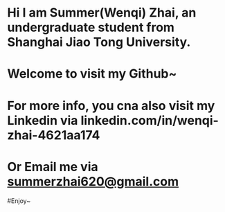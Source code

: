 # Hi I am Summer(Wenqi) Zhai, an undergraduate student from Shanghai Jiao Tong University.

# Welcome to visit my Github~

# For more info, you cna also visit my Linkedin via linkedin.com/in/wenqi-zhai-4621aa174

# Or Email me via summerzhai620@gmail.com

#Enjoy~
